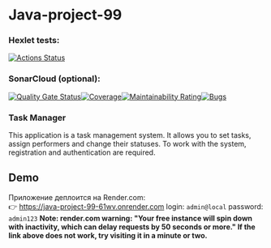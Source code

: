 # Java-project-99

### Hexlet tests:
[![Actions Status](https://github.com/ZyrT12/java-project-99/actions/workflows/hexlet-check.yml/badge.svg)](https://github.com/ZyrT12/java-project-99/actions/workflows/hexlet-check.yml)

### SonarCloud (optional):
[![Quality Gate Status](https://sonarcloud.io/api/project_badges/measure?project=ZyrT12_java-project-99&metric=alert_status)](https://sonarcloud.io/summary/new_code?id=ZyrT12_java-project-99)[![Coverage](https://sonarcloud.io/api/project_badges/measure?project=ZyrT12_java-project-99&metric=coverage)](https://sonarcloud.io/summary/new_code?id=ZyrT12_java-project-99)[![Maintainability Rating](https://sonarcloud.io/api/project_badges/measure?project=ZyrT12_java-project-99&metric=sqale_rating)](https://sonarcloud.io/summary/new_code?id=ZyrT12_java-project-99)[![Bugs](https://sonarcloud.io/api/project_badges/measure?project=ZyrT12_java-project-99&metric=bugs)](https://sonarcloud.io/summary/new_code?id=ZyrT12_java-project-99)

### Task Manager 
This application is a task management system. It allows you to set tasks, assign performers and change their statuses. To work with the system, registration and authentication are required.

## Demo
Приложение деплоится на Render.com:  
👉 https://java-project-99-61wv.onrender.com
login: `admin@local`  password: `admin123`
**Note: render.com warning: "Your free instance will spin down with inactivity, which can delay requests by 50 seconds or more." If the link above does not work, try visiting it in a minute or two.**

